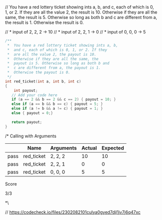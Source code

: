 // You have a red lottery ticket showing ints a, b, and c, each of which is 0, 1, or 2. If they are all the value 2, the result is 10. Otherwise if they are all the same, the result is 5. Otherwise so long as both b and c are different from a, the result is 1. Otherwise the result is 0.

// * input of 2, 2, 2 → 10
// * input of 2, 2, 1 → 0
// * input of 0, 0, 0 → 5

```cpp
/**
 *  You have a red lottery ticket showing ints a, b, 
 *  and c, each of which is 0, 1, or 2. If they 
 *  are all the value 2, the payout is 10. 
 *  Otherwise if they are all the same, the 
 *  payout is 5. Otherwise so long as both b and 
 *  c are different from a, the payout is 1. 
 *  Otherwise the payout is 0. 
 */
int red_ticket(int a, int b, int c)
{
    int payout;
   // Add your code here
   if (a == 2 && b == 2 && c == 2) { payout = 10; }
   else if (a == b && b == c) { payout = 5; }
   else if (a != b && a != c) { payout = 1; }
   else { payout = 0;}
    
   return payout;
}
```

/*
Calling with Arguments

| |Name|Arguments|Actual|Expected|
|---|---|---|---|---|
|pass|red_ticket|2, 2, 2|10|10|
|pass|red_ticket|2, 2, 1|0|0|
|pass|red_ticket|0, 0, 0|5|5|

Score

3/3

\*\

// https://codecheck.io/files/2302082101culya0gyed7djl1jv7j6q47xc
